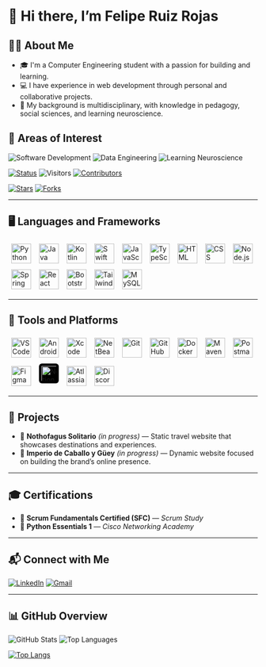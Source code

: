 # 👋 Hi there, I’m Felipe Ruiz Rojas

## 👨‍💻 About Me
- 🎓 I'm a Computer Engineering student with a passion for building and learning.
- 💻 I have experience in web development through personal and collaborative projects.
- 🧩 My background is multidisciplinary, with knowledge in pedagogy, social sciences, and learning neuroscience.

## 🚀 Areas of Interest  
![Software Development](https://img.shields.io/badge/%F0%9F%92%BB_Software_Development-2E8B57?style=for-the-badge)
![Data Engineering](https://img.shields.io/badge/%F0%9F%97%83%EF%B8%8F_Data_Engineering-1E90FF?style=for-the-badge)
![Learning Neuroscience](https://img.shields.io/badge/%F0%9F%A7%A0_Learning_Neuroscience-FFD700?style=for-the-badge)

[![Status](https://img.shields.io/badge/status-updating-blue.svg)](https://github.com/ruizRojasFel/ruizRojasFel)
![Visitors](https://visitor-badge.laobi.icu/badge?page_id=ruizRojasFel)
[![Contributors](https://img.shields.io/github/contributors/ruizRojasFel/ruizRojasFel?color=blue)](https://github.com/ruizRojasFel/ruizRojasFel/graphs/contributors)

[![Stars](https://img.shields.io/github/stars/ruizRojasFel/ruizRojasFel.svg?logo=github)](https://github.com/ruizRojasFel/ruizRojasFel/stargazers)
[![Forks](https://img.shields.io/github/forks/ruizRojasFel/ruizRojasFel.svg?color=blue&logo=github)](https://github.com/ruizRojasFel/ruizRojasFel/network/members)

---

## 🖥️ Languages and Frameworks
<p align="left">
  <img src="https://skillicons.dev/icons?i=python" alt="Python" width="40" height="40" style="margin:6px;"/>  
  <img src="https://skillicons.dev/icons?i=java" alt="Java" width="40" height="40" style="margin:6px;"/>  
  <img src="https://skillicons.dev/icons?i=kotlin" alt="Kotlin" width="40" height="40" style="margin:6px;"/>  
  <img src="https://skillicons.dev/icons?i=swift" alt="Swift" width="40" height="40" style="margin:6px;"/>  
  <img src="https://skillicons.dev/icons?i=js" alt="JavaScript" width="40" height="40" style="margin:6px;"/>  
  <img src="https://skillicons.dev/icons?i=typescript" alt="TypeScript" width="40" height="40" style="margin:6px;"/>  
  <img src="https://skillicons.dev/icons?i=html" alt="HTML" width="40" height="40" style="margin:6px;"/>  
  <img src="https://skillicons.dev/icons?i=css" alt="CSS" width="40" height="40" style="margin:6px;"/>  
  <img src="https://skillicons.dev/icons?i=nodejs" alt="Node.js" width="40" height="40" style="margin:6px;"/>  
  <img src="https://skillicons.dev/icons?i=spring" alt="Spring Boot" width="40" height="40" style="margin:6px;"/>  
  <img src="https://skillicons.dev/icons?i=react" alt="React" width="40" height="40" style="margin:6px;"/>  
  <img src="https://skillicons.dev/icons?i=bootstrap" alt="Bootstrap" width="40" height="40" style="margin:6px;"/>  
  <img src="https://skillicons.dev/icons?i=tailwind" alt="TailwindCSS" width="40" height="40" style="margin:6px;"/>  
  <img src="https://skillicons.dev/icons?i=mysql" alt="MySQL" width="40" height="40" style="margin:6px;"/>  
</p>

---

## 🧰 Tools and Platforms

<p align="left">
  <!-- 🧩 IDEs -->
  <img src="https://cdn.jsdelivr.net/gh/devicons/devicon/icons/vscode/vscode-original.svg" 
       alt="VS Code" style="width:40px; height:40px; margin:6px;"/>
  <img src="https://cdn.jsdelivr.net/gh/devicons/devicon/icons/androidstudio/androidstudio-original.svg" 
       alt="Android Studio" style="width:40px; height:40px; margin:6px;"/>
  <img src="https://cdn.jsdelivr.net/gh/devicons/devicon/icons/xcode/xcode-original.svg" 
       alt="Xcode" style="width:40px; height:40px; margin:6px;"/>
  <img src="https://cdn.jsdelivr.net/gh/devicons/devicon/icons/netbeans/netbeans-original.svg" 
       alt="NetBeans" style="width:40px; height:40px; margin:6px;"/>
  <!-- ⚙️ Dev Tools -->
  <img src="https://cdn.jsdelivr.net/gh/devicons/devicon/icons/git/git-original.svg" 
       alt="Git" style="width:40px; height:40px; margin:6px;"/>
<img src="https://cdn.simpleicons.org/github/FFFFFF"
     alt="GitHub"
     style="width:40px; height:40px; margin:6px;"/>
  <img src="https://cdn.jsdelivr.net/gh/devicons/devicon/icons/docker/docker-original.svg" 
       alt="Docker" style="width:40px; height:40px; margin:6px;"/>
  <img src="https://cdn.jsdelivr.net/gh/devicons/devicon/icons/maven/maven-original.svg" 
       alt="Maven" style="width:40px; height:40px; margin:6px;"/>
  <img src="https://cdn.jsdelivr.net/gh/devicons/devicon/icons/postman/postman-original.svg" 
       alt="Postman" style="width:40px; height:40px; margin:6px;"/>
  <!-- 🎨 Design & Docs -->
  <img src="https://cdn.jsdelivr.net/gh/devicons/devicon/icons/figma/figma-original.svg" 
       alt="Figma" style="width:40px; height:40px; margin:6px;"/>
  <img src="https://cdn.simpleicons.org/notion/FFFFFF" 
       alt="Notion" style="width:40px; height:40px; margin:6px; background:#000; padding:5px; border-radius:6px; box-sizing:border-box;"/>
  <!-- 🤝 Teamwork -->
  <img src="https://cdn.simpleicons.org/atlassian/2684FF" 
       alt="Atlassian" style="width:40px; height:40px; margin:6px;"/>
  <img src="https://cdn.simpleicons.org/discord/5865F2" 
       alt="Discord" style="width:40px; height:40px; margin:6px;"/>
</p>

---

## 🚀 Projects
- 🌲 **Nothofagus Solitario** *(in progress)* — Static travel website that showcases destinations and experiences.
- 🐎 **Imperio de Caballo y Güey** *(in progress)* — Dynamic website focused on building the brand’s online presence.

---

## 🎓 Certifications
- 🧭 **Scrum Fundamentals Certified (SFC)** — *Scrum Study*  
- 🐍 **Python Essentials 1** — *Cisco Networking Academy*

---

## 📬 Connect with Me 
[![LinkedIn](https://img.shields.io/badge/LinkedIn-%40felandres-blue?logo=linkedin&logoColor=white)](http://linkedin.com/in/felandres)
[![Gmail](https://img.shields.io/badge/Email-%20felruiz.a%40gmail.com-red?logo=gmail&logoColor=white)](mailto:felruiz.a@gmail.com)

---

## 📊 GitHub Overview
![GitHub Stats](https://github-readme-stats.vercel.app/api?username=ruizRojasFel&show_icons=true&hide_border=true&bg_color=0D1117&title_color=58A6FF&text_color=C9D1D9&icon_color=58A6FF)
![Top Languages](https://github-readme-stats.vercel.app/api/top-langs/?username=ruizRojasFel&layout=donut&hide_border=true&bg_color=0D1117&title_color=58A6FF&text_color=C9D1D9)

[![Top Langs](https://github-readme-stats.vercel.app/api/top-langs/?username=ruizRojasFel&layout=compact&hide_title=true)](https://github.com/ruizRojasFel)
